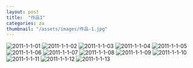 ```yaml
---
layout: post
title:  "作品1"
categories: za
thumbnail: "/assets/images/作品-1.jpg"
---
```

<div class="imageareaContent">
	<img src="/assets/images/2011-1-1/2011-1-1-01.jpg" alt="2011-1-1-01" style="">
	<img src="/assets/images/2011-1-1/2011-1-1-02.jpg" alt="2011-1-1-02" style="">
	<img src="/assets/images/2011-1-1/2011-1-1-03.jpg" alt="2011-1-1-03" style="">
	<img src="/assets/images/2011-1-1/2011-1-1-04.jpg" alt="2011-1-1-04" style="">
	<img src="/assets/images/2011-1-1/2011-1-1-05.jpg" alt="2011-1-1-05" style="">
	<img src="/assets/images/2011-1-1/2011-1-1-06.jpg" alt="2011-1-1-06" style="">
	<img src="/assets/images/2011-1-1/2011-1-1-07.jpg" alt="2011-1-1-07" style="">
	<img src="/assets/images/2011-1-1/2011-1-1-08.jpg" alt="2011-1-1-08" style="">
	<img src="/assets/images/2011-1-1/2011-1-1-09.jpg" alt="2011-1-1-09" style="">
	<img src="/assets/images/2011-1-1/2011-1-1-10.jpg" alt="2011-1-1-10" style="">
	<img src="/assets/images/2011-1-1/2011-1-1-11.jpg" alt="2011-1-1-11" style="">
	<img src="/assets/images/2011-1-1/2011-1-1-12.jpg" alt="2011-1-1-12" style="">
	<img src="/assets/images/2011-1-1/2011-1-1-13.jpg" alt="2011-1-1-13" style="">
</div>
